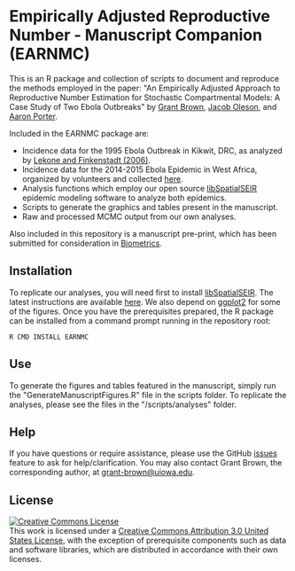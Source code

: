 Empirically Adjusted Reproductive Number - Manuscript Companion (EARNMC)
=========================================================================

This is an R package and collection of scripts to document and reproduce the methods 
employed in the paper: "An Empirically Adjusted Approach to Reproductive Number Estimation for Stochastic Compartmental Models: A Case Study of Two Ebola Outbreaks" by [Grant Brown](http://grantbrown.github.io), [Jacob Oleson](http://www.public-health.uiowa.edu/people/jacob-oleson/), and [Aaron Porter](http://inside.mines.edu/~aporter/). 

Included in the EARNMC package are:

* Incidence data for the 1995 Ebola Outbreak in Kikwit, DRC, as analyzed by [Lekone and Finkenstadt (2006)](http://onlinelibrary.wiley.com/doi/10.1111/j.1541-0420.2006.00609.x/abstract#.VK6fzhuaiSY).
* Incidence data for the 2014-2015 Ebola Epidemic in West Africa, organized by volunteers and collected [here](https://github.com/cmrivers/ebola).
* Analysis functions which employ our open source [libSpatialSEIR](https://github.com/grantbrown/libspatialSEIR) epidemic modeling software to analyze both epidemics. 
* Scripts to generate the graphics and tables present in the manuscript. 
* Raw and processed MCMC output from our own analyses. 

Also included in this repository is a manuscript pre-print, which has been submitted for consideration in [Biometrics](http://onlinelibrary.wiley.com/journal/10.1111/%28ISSN%291541-0420). 


Installation
-------------
To replicate our analyses, you will need first to install [libSpatialSEIR](https://github.com/grantbrown/libspatialSEIR). The latest instructions are available [here](https://github.com/grantbrown/libspatialSEIR/wiki/Installation). We also depend on [ggplot2](https://github.com/hadley/ggplot2) for some of the figures. Once you have the prerequisites prepared, the R package can be installed from a command prompt running in the repository root:

    R CMD INSTALL EARNMC

Use
-------------
To generate the figures and tables featured in the manuscript, simply run the "GenerateManuscriptFigures.R" file in the scripts folder. To replicate the analyses, please see the files in the "/scripts/analyses" folder.

Help
-------------
If you have questions or require assistance, please use the GitHub [issues](https://github.com/grantbrown/EARNMC/issues) feature to ask for help/clarification. You may also contact Grant Brown, the corresponding author, at <a href="mailto:grant-brown@uiowa.edu">grant-brown@uiowa.edu</a>. 

License
-------------

<a rel="license" href="http://creativecommons.org/licenses/by/3.0/us/"><img alt="Creative Commons License" style="border-width:0" src="https://i.creativecommons.org/l/by/3.0/us/88x31.png" /></a><br />This work is licensed under a <a rel="license" href="http://creativecommons.org/licenses/by/3.0/us/">Creative Commons Attribution 3.0 United States License</a>, with the exception of prerequisite components such as data and software libraries, which are distributed in accordance with their own licenses.  
